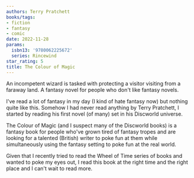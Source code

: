 ```yaml
---
authors: Terry Pratchett
books/tags:
- fiction
- fantasy
- comic
date: 2022-11-28
params:
  isbn13: '9780062225672'
  series: Rincewind
star_rating: 5
title: The Colour of Magic
---
```


An incompetent wizard is tasked with protecting a visitor visiting from a
faraway land. A fantasy novel for people who don't like fantasy novels.

<!--more-->

I've read a lot of fantasy in my day (I kind of hate fantasy now) but nothing
quite like this. Somehow I had never read anything by Terry Pratchett, I started
by reading his first novel (of many) set in his Discworld universe.

The Colour of Magic (and I suspect many of the Discworld books) is a fantasy
book for people who've grown tired of fantasy tropes and are looking for a
talented (British) writer to poke fun at them while simultaneously using the
fantasy setting to poke fun at the real world.

Given that I recently tried to read the Wheel of Time series of books and wanted
to poke my eyes out, I read this book at the right time and the right place and
I can't wait to read more.